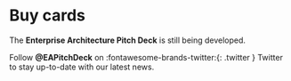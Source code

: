 # Buy cards

The **Enterprise Architecture Pitch Deck** is still being developed. 

Follow **@EAPitchDeck** on :fontawesome-brands-twitter:{: .twitter } Twitter to stay up-to-date with our latest news.
